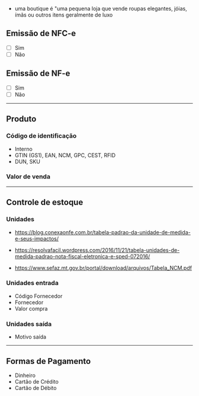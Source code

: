 - uma boutique é "uma pequena loja que vende roupas elegantes, jóias, ímãs ou outros itens geralmente de luxo

## Emissão de NFC-e
- [ ] Sim
- [ ] Não

## Emissão de NF-e
- [ ] Sim
- [ ] Não

___

## Produto
### Código de identificação
- Interno
- GTIN (GS1), EAN, NCM, GPC, CEST, RFID
- DUN, SKU

### Valor de venda

___

## Controle de estoque
### Unidades
- https://blog.conexaonfe.com.br/tabela-padrao-da-unidade-de-medida-e-seus-impactos/

- https://resolvafacil.wordpress.com/2016/11/21/tabela-unidades-de-medida-padrao-nota-fiscal-eletronica-e-sped-072016/

- https://www.sefaz.mt.gov.br/portal/download/arquivos/Tabela_NCM.pdf

### Unidades entrada
- Código Fornecedor
- Fornecedor
- Valor compra

### Unidades saída
- Motivo saída

___

## Formas de Pagamento
- Dinheiro
- Cartão de Crédito
- Cartão de Débito
